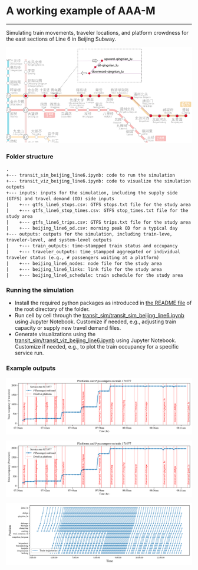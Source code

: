 # A working example of AAA-M
-----

Simulating train movements, traveler locations, and platform crowdness for the east sections of Line 6 in Beijing Subway.

![Study Area](figs/study_area.png)

### Folder structure
```
.
+--- transit_sim_beijing_line6.ipynb: code to run the simulation
+--- transit_viz_beijing_line6.ipynb: code to visualize the simulation outputs
+--- inputs: inputs for the simulation, including the supply side (GTFS) and travel demand (OD) side inputs
|    +--- gtfs_line6_stops.csv: GTFS stops.txt file for the study area
|    +--- gtfs_line6_stop_times.csv: GTFS stop_times.txt file for the study area
|    +--- gtfs_line6_trips.csv: GTFS trips.txt file for the study area
|    +--- beijing_line6_od.csv: morning peak OD for a typical day
+--- outputs: outputs for the simulation, including train-leve, traveler-level, and system-level outputs
|    +--- train_outputs: time-stampped train status and occupancy
|    +--- traveler_outputs: time_stampped aggregated or individual traveler status (e.g., # passengers waiting at a platform)
|    +--- beijing_line6_nodes: node file for the study area
|    +--- beijing_line6_links: link file for the study area
|    +--- beijing_line6_schedule: train schedule for the study area

```

### Running the simulation
* Install the required python packages as introduced in [the README file](../README.md) of the root directory of the folder.
* Run cell by cell through the [transit_sim/transit_sim_beijing_line6.ipynb](transit_sim/transit_sim_beijing_line6.ipynb) using Jupyter Notebook. Customize if needed, e.g., adjusting train capacity or supply new travel demand files.
* Generate visualizations using the [transit_sim/transit_viz_beijing_line6.ipynb](transit_sim/transit_viz_beijing_line6.ipynb) using Jupyter Notebook. Customize if needed, e.g., to plot the train occupancy for a specific service run.

### Example outputs

![Caofang Station platform crowdness](figs/train_occupancy_tripid_171077_before.png)

![Train 171077 occupancy](figs/train_occupancy_tripid_171077_before.png)

![Trajectories of all trains](figs/trajectory_plot_all_trains.png)
